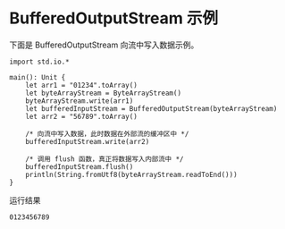 # BufferedOutputStream 示例

下面是 BufferedOutputStream 向流中写入数据示例。
<!-- verify -->

```cangjie
import std.io.*

main(): Unit {
    let arr1 = "01234".toArray()
    let byteArrayStream = ByteArrayStream()
    byteArrayStream.write(arr1)
    let bufferedInputStream = BufferedOutputStream(byteArrayStream)
    let arr2 = "56789".toArray()

    /* 向流中写入数据，此时数据在外部流的缓冲区中 */
    bufferedInputStream.write(arr2)

    /* 调用 flush 函数，真正将数据写入内部流中 */
    bufferedInputStream.flush()
    println(String.fromUtf8(byteArrayStream.readToEnd()))
}
```

运行结果

```text
0123456789
```
